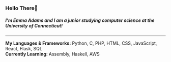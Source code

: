 <h3>Hello There👋</h3>
<h5>I'm Emma Adams and I am a junior studying computer science at the University of Connecticut!</h5>

<hr/>

<strong>My Languages & Frameworks:</strong> Python, C, PHP, HTML, CSS, JavaScript, React, Flask, SQL
<br/>
<strong>Currently Learning: </strong>Assembly, Haskell, AWS

<br/>
